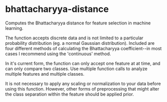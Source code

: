 # bhattacharyya-distance
Computes the Bhattacharyya distance for feature selection in machine learning.


The function accepts discrete data and is not limited to a particular probability distribution (eg. a normal Gaussian distribution). Included are four different methods of calculating the Bhattacharyya coefficient--in most cases I recommend using the 'continuous' method.

In it's current form, the function can only accept one feature at at time, and can only compare two classes. Use multiple function calls to analyze multiple features and multiple classes.

It is not necessary to apply any scaling or normalization to your data before using this function. However, other forms of preprocessing that might alter the class separation within the feature should be applied prior.
